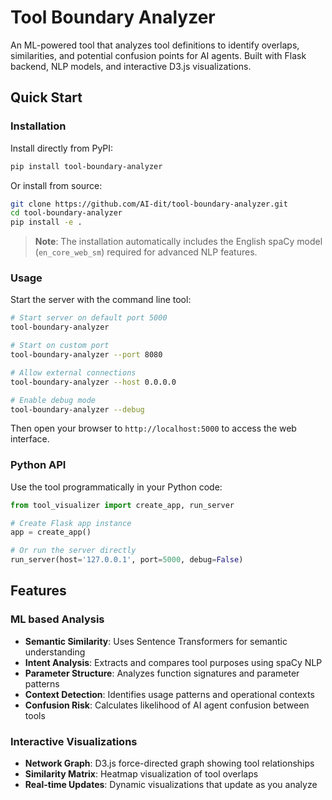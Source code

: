 # Tool Boundary Analyzer

An ML-powered tool that analyzes tool definitions to identify overlaps, similarities, and potential confusion points for AI agents. Built with Flask backend, NLP models, and interactive D3.js visualizations.

##  Quick Start

### Installation

Install directly from PyPI:

```bash
pip install tool-boundary-analyzer
```

Or install from source:

```bash
git clone https://github.com/AI-dit/tool-boundary-analyzer.git
cd tool-boundary-analyzer
pip install -e .
```

> **Note**: The installation automatically includes the English spaCy model (`en_core_web_sm`) required for advanced NLP features.



### Usage

Start the server with the command line tool:

```bash
# Start server on default port 5000
tool-boundary-analyzer

# Start on custom port
tool-boundary-analyzer --port 8080

# Allow external connections
tool-boundary-analyzer --host 0.0.0.0

# Enable debug mode
tool-boundary-analyzer --debug
```

Then open your browser to `http://localhost:5000` to access the web interface.

### Python API

Use the tool programmatically in your Python code:

```python
from tool_visualizer import create_app, run_server

# Create Flask app instance
app = create_app()

# Or run the server directly
run_server(host='127.0.0.1', port=5000, debug=False)
```

##  Features

### ML based  Analysis
- **Semantic Similarity**: Uses Sentence Transformers for  semantic understanding
- **Intent Analysis**: Extracts and compares tool purposes using spaCy NLP
- **Parameter Structure**: Analyzes function signatures and parameter patterns
- **Context Detection**: Identifies usage patterns and operational contexts
- **Confusion Risk**: Calculates likelihood of AI agent confusion between tools

### Interactive Visualizations
- **Network Graph**: D3.js force-directed graph showing tool relationships
- **Similarity Matrix**: Heatmap visualization of tool overlaps
- **Real-time Updates**: Dynamic visualizations that update as you analyze



